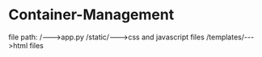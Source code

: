 # Container-Management

file path:
/--->app.py
/static/--->css and javascript files
/templates/--->html files
